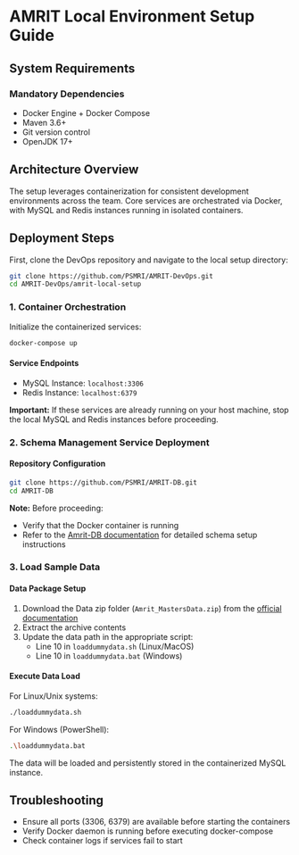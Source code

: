 # AMRIT Local Environment Setup Guide

## System Requirements

### Mandatory Dependencies

- Docker Engine + Docker Compose
- Maven 3.6+
- Git version control
- OpenJDK 17+

## Architecture Overview

The setup leverages containerization for consistent development environments across the team. Core services are orchestrated via Docker, with MySQL and Redis instances running in isolated containers.

## Deployment Steps

First, clone the DevOps repository and navigate to the local setup directory:

```bash
git clone https://github.com/PSMRI/AMRIT-DevOps.git
cd AMRIT-DevOps/amrit-local-setup
```

### 1. Container Orchestration

Initialize the containerized services:

```bash
docker-compose up
```

#### Service Endpoints

- MySQL Instance: `localhost:3306`
- Redis Instance: `localhost:6379`

**Important:** If these services are already running on your host machine, stop the local MySQL and Redis instances before proceeding.

### 2. Schema Management Service Deployment

#### Repository Configuration

```bash
git clone https://github.com/PSMRI/AMRIT-DB.git
cd AMRIT-DB
```

**Note:** Before proceeding:

- Verify that the Docker container is running
- Refer to the [Amrit-DB documentation](https://github.com/PSMRI/AMRIT-DB/blob/main/README.md) for detailed schema setup instructions

### 3. Load Sample Data

#### Data Package Setup

1. Download the Data zip folder (`Amrit_MastersData.zip`) from the [official documentation](https://piramal-swasthya.gitbook.io/amrit/data-management/database-schema)
2. Extract the archive contents
3. Update the data path in the appropriate script:
   - Line 10 in `loaddummydata.sh` (Linux/MacOS)
   - Line 10 in `loaddummydata.bat` (Windows)

#### Execute Data Load

For Linux/Unix systems:

```bash
./loaddummydata.sh
```

For Windows (PowerShell):

```bash
.\loaddummydata.bat
```

The data will be loaded and persistently stored in the containerized MySQL instance.

## Troubleshooting

- Ensure all ports (3306, 6379) are available before starting the containers
- Verify Docker daemon is running before executing docker-compose
- Check container logs if services fail to start
